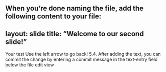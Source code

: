 When you’re done naming the file, add the following content to your file:
---
layout: slide
title: “Welcome to our second slide!”
---
Your test
Use the left arrow to go back!
5.4. After adding the text, you can commit the change by entering a commit
message in the text-entry field below the file edit view
